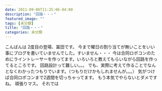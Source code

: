 ```yaml
---
date: 2011-09-06T11:25:06-04:00
description: "回路・・・"
featured_image: ""
tags: [未分類]
title: "回路・・・"
categories: 未分類
---
```


こんばんは 2度目の登場、冨田です。
今まで曜日の割り当てが無いことをいい事にブログを書いていませんでした。すいません・・・
今は合同ロボコンのためにライントレーサーを作ってます。いろいろと教えてもらいながら回路を作ってるところです。
回路設計って難しい。。。
でも、実際に考えて作ることでなんとなくわかったつもりでいます。（つもりだけかもしれませんが。。。）
気がつけば合同ロボコンまで2週間を切っちゃってます。
もう本気でやらないとダメですね。     頑張りマス。
それでは
